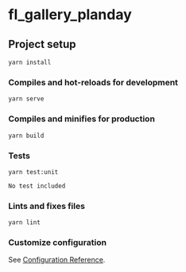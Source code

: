 # fl_gallery_planday

## Project setup
```
yarn install
```

### Compiles and hot-reloads for development
```
yarn serve
```

### Compiles and minifies for production
```
yarn build
```

### Tests
```
yarn test:unit

No test included
```

### Lints and fixes files
```
yarn lint
```

### Customize configuration
See [Configuration Reference](https://cli.vuejs.org/config/).
